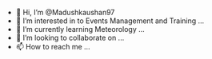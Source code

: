 - 👋 Hi, I’m @Madushkaushan97
- 👀 I’m interested in to Events Management and Training ...
- 🌱 I’m currently learning Meteorology ...
- 💞️ I’m looking to collaborate on ...
- 📫 How to reach me ...

<!---
Madushkaushan97/Madushkaushan97 is a ✨ special ✨ repository because its `README.md` (this file) appears on your GitHub profile.
You can click the Preview link to take a look at your changes.
--->
